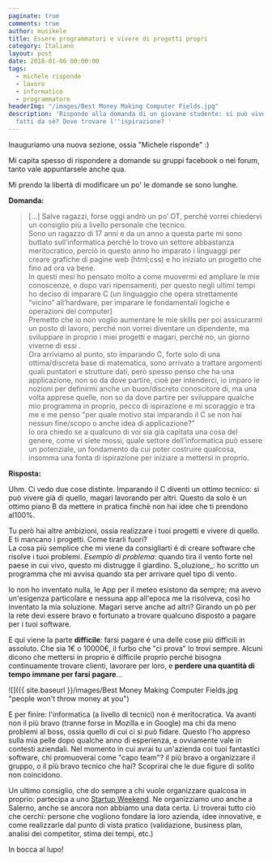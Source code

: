 ```yaml
---
paginate: true
comments: true
author: musikele
title: Essere programmatori e vivere di progetti propri
category: Italiano
layout: post
date: 2018-01-06 00:00:00
tags:
  - michele risponde
  - lavoro
  - informatico
  - programmatore
headerImg: "/images/Best Money Making Computer Fields.jpg"
description: 'Rispondo alla domanda di un giovane studente: si può vivere di programmi
  fatti da sè? Dove trovare l''ispirazione? '
---
```

Inauguriamo una nuova sezione, ossia "Michele risponde" :)

Mi capita spesso di rispondere a domande su gruppi facebook o nei forum, tanto vale appuntarsele anche qua.

Mi prendo la libertà di modificare un po' le domande se sono lunghe.

**Domanda:**

> \[...\] Salve ragazzi, forse oggi andrò un po’ OT, perché vorrei chiedervi un consiglio più a livello personale che tecnico.  
> Sono un ragazzo di 17 anni e da un anno a questa parte mi sono buttato  sull’informatica perché lo trovo un settore abbastanza meritocratico,  perciò in questo anno ho imparato i linguaggi per creare grafiche di  pagine web (html;css) e ho iniziato un progetto che fino ad ora va bene.  
> In questi mesi ho pensato molto a come muovermi ed ampliare le mie  conoscenze, e dopo vari ripensamenti, per questo negli ultimi tempi ho  deciso di imparare C (un linguaggio che opera strettamente “vicino”  all’hardware, per imparare le fondamentali logiche e operazioni dei  computer)  
> Premetto che io non voglio aumentare le mie skills per poi  assicurarmi un posto di lavoro, perché non vorrei diventare un  dipendente, ma sviluppare in proprio i miei progetti e magari, perché  no, un giorno viverne di essi .  
> Ora arriviamo al punto, sto  imparando C, forte solo di una ottima/discreta base di matematica, sono arrivato a trattare argomenti quali puntatori e strutture dati, però spesso penso che ha una applicazione, non so da dove partire, cioè per intenderci, io imparo le nozioni per definirmi anche un buon/discreto conoscitore di, ma una volta apprese quelle, non so da dove partire per sviluppare qualche mio programma in proprio, pecco di ispirazione e mi scoraggio e tra me e me penso "per quale motivo stai imparando il C se non  hai nessun fine/scopo o anche idea di applicazione?"  
> Io ora chiedo se a qualcuno di voi sia già capitata una cosa del genere, come vi siete mossi, quale settore dell’informatica può essere un potenziale, un  fondamento da cui poter costruire qualcosa, insomma una fonta di  ispirazione per iniziare a mettersi in proprio.

**Risposta:**

Uhm.  Ci vedo due cose distinte. Imparando il C diventi un ottimo tecnico: si può vivere già di quello, magari lavorando per altri. Questo da solo è un ottimo piano B da mettere in pratica finchè non hai idee che ti prendono al100%. 

Tu però hai altre ambizioni, ossia realizzare i tuoi progetti e vivere di quello. E ti mancano i progetti. Come tirarli fuori?  
La  cosa più semplice che mi viene da consigliarti é di creare software che risolve i tuoi problemi. _Esempio di problema_: quando tira il vento forte nel paese in cui  vivo, questo mi distrugge il giardino. S_oluzione_: ho  scritto un programma che mi avvisa quando sta per arrivare quel tipo di  vento.

Io non ho inventato nulla, le App per  il meteo esistono da sempre; ma avevo un'esigenza particolare e nessuna app all'epoca me la risolveva, così ho inventato la mia soluzione. Magari serve anche ad altri? Girando un pò per la rete devi essere bravo e fortunato a trovare qualcuno disposto a pagare per i tuoi software.

E  qui viene la parte **difficile**: farsi pagare é una delle cose più difficili in assoluto. Che sia 1€ o 10000€, il furbo che "ci prova" lo  trovi sempre. Alcuni dicono che mettersi in proprio é difficile proprio  perché bisogna continuamente trovare clienti, lavorare per loro, e  **perdere una quantità di tempo immane per farsi pagare**...

![]({{ site.baseurl }}/images/Best Money Making Computer Fields.jpg "people won't throw money at you")

E  per finire: l'informatica (a livello di tecnici) non é meritocratica. Va avanti non il più bravo (tranne forse in Mozilla e in Google) ma chi da meno problemi al boss, ossia quello di cui ci si può fidare. Questo l'ho appreso sulla mia pelle dopo qualche anno di esperienza, e ovviamente vale in contesti aziendali. Nel momento in cui avrai tu un'azienda coi tuoi fantastici software, chi promuoverai come "capo team"? il più bravo a organizzare il gruppo, o il più bravo tecnico che hai? Scoprirai che le due figure di solito non coincidono.

Un ultimo consiglio, che do sempre a chi vuole organizzare qualcosa in proprio: partecipa a uno [Startup Weekend](https://www.google.it/search?q=startup+weekend+italia&ie=utf-8&oe=utf-8&client=firefox-b-ab&gfe_rd=cr&dcr=0&ei=1FBRWoqRCqHBXvOUqYgG). Ne organizziamo uno anche a Salerno, anche se ancora non abbiamo una data certa. Lì troverai tutto ciò che cerchi: persone che vogliono fondare la loro azienda, idee innovative, e come realizzarle dal punto di vista pratico (validazione, business plan, analisi dei competitor, stima dei tempi, etc.)

In bocca al lupo!